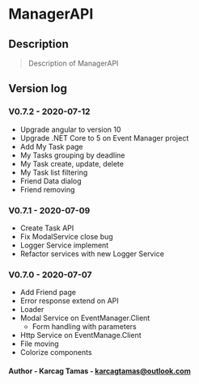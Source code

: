 # ManagerAPI

## Description

> Description of ManagerAPI

## Version log

### V0.7.2 - 2020-07-12

- Upgrade angular to version 10
- Upgrade .NET Core to 5 on Event Manager project
- Add My Task page
- My Tasks grouping by deadline
- My Task create, update, delete
- My Task list filtering
- Friend Data dialog
- Friend removing

### V0.7.1 - 2020-07-09

- Create Task API
- Fix ModalService close bug
- Logger Service implement
- Refactor services with new Logger Service

### V0.7.0 - 2020-07-07

- Add Friend page
- Error response extend on API
- Loader
- Modal Service on EventManager.Client
  - Form handling with parameters
- Http Service on EventManage.Client
- File moving
- Colorize components

#### Author - **Karcag Tamas - karcagtamas@outlook.com**
